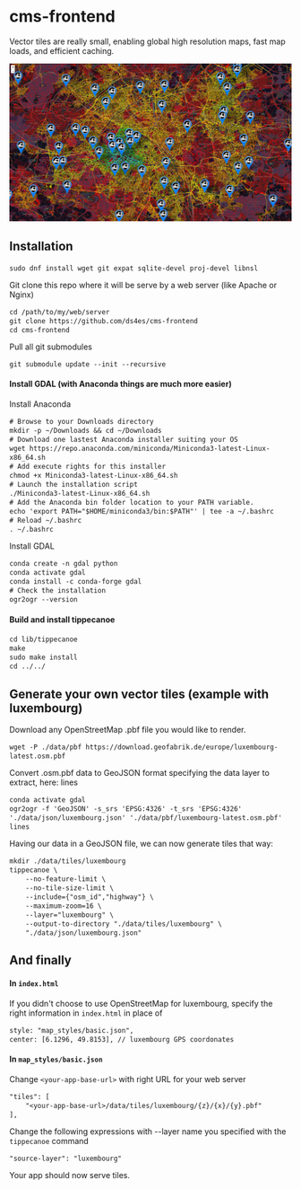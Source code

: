 # cms-frontend

Vector tiles are really small, enabling global high resolution maps, fast map loads, and efficient caching. 

![Screenshot](img/screenshot.jpg)

## Installation

```
sudo dnf install wget git expat sqlite-devel proj-devel libnsl
```

Git clone this repo where it will be serve by a web server (like Apache or Nginx)
```
cd /path/to/my/web/server
git clone https://github.com/ds4es/cms-frontend
cd cms-frontend
```

Pull all git submodules
```
git submodule update --init --recursive
```

#### Install GDAL (with Anaconda things are much more easier)
Install Anaconda
```
# Browse to your Downloads directory
mkdir -p ~/Downloads && cd ~/Downloads
# Download one lastest Anaconda installer suiting your OS
wget https://repo.anaconda.com/miniconda/Miniconda3-latest-Linux-x86_64.sh
# Add execute rights for this installer
chmod +x Miniconda3-latest-Linux-x86_64.sh
# Launch the installation script
./Miniconda3-latest-Linux-x86_64.sh
# Add the Anaconda bin folder location to your PATH variable.
echo 'export PATH="$HOME/miniconda3/bin:$PATH"' | tee -a ~/.bashrc
# Reload ~/.bashrc
. ~/.bashrc
```

Install GDAL
```
conda create -n gdal python
conda activate gdal
conda install -c conda-forge gdal
# Check the installation
ogr2ogr --version
```

#### Build and install tippecanoe
```
cd lib/tippecanoe
make
sudo make install
cd ../../
```

## Generate your own vector tiles (example with luxembourg)
Download any OpenStreetMap .pbf file you would like to render.
```
wget -P ./data/pbf https://download.geofabrik.de/europe/luxembourg-latest.osm.pbf
```
Convert .osm.pbf data to GeoJSON format specifying the data layer to extract, here: lines
```
conda activate gdal
ogr2ogr -f 'GeoJSON' -s_srs 'EPSG:4326' -t_srs 'EPSG:4326' './data/json/luxembourg.json' './data/pbf/luxembourg-latest.osm.pbf' lines
```
Having our data in a GeoJSON file, we can now generate tiles that way:
```
mkdir ./data/tiles/luxembourg
tippecanoe \
	--no-feature-limit \
	--no-tile-size-limit \
	--include={"osm_id","highway"} \
	--maximum-zoom=16 \
	--layer="luxembourg" \
	--output-to-directory "./data/tiles/luxembourg" \
	"./data/json/luxembourg.json"
```

## And finally
#### In `index.html`
If you didn't choose to use OpenStreetMap for luxembourg, specify the right information in `index.html` in place of
```
style: "map_styles/basic.json",
center: [6.1296, 49.8153], // luxembourg GPS coordonates
```

#### In `map_styles/basic.json`
Change `<your-app-base-url>` with right URL for your web server 
```
"tiles": [
	"<your-app-base-url>/data/tiles/luxembourg/{z}/{x}/{y}.pbf"
],
```
Change the following expressions with --layer name you specified with the `tippecanoe` command
```
"source-layer": "luxembourg"
```

Your app should now serve tiles.